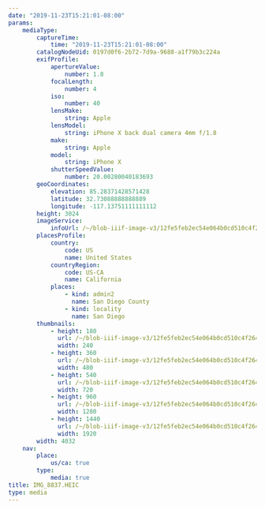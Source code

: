 ```yaml
---
date: "2019-11-23T15:21:01-08:00"
params:
    mediaType:
        captureTime:
            time: "2019-11-23T15:21:01-08:00"
        catalogNodeUid: 0197d0f6-2b72-7d9a-9688-a1f79b3c224a
        exifProfile:
            apertureValue:
                number: 1.8
            focalLength:
                number: 4
            iso:
                number: 40
            lensMake:
                string: Apple
            lensModel:
                string: iPhone X back dual camera 4mm f/1.8
            make:
                string: Apple
            model:
                string: iPhone X
            shutterSpeedValue:
                number: 20.00280040183693
        geoCoordinates:
            elevation: 85.28371428571428
            latitude: 32.73088888888889
            longitude: -117.13751111111112
        height: 3024
        imageService:
            infoUrl: /~/blob-iiif-image-v3/12fe5feb2ec54e064b0cd510c4f264df8073c6dfe07261a76f823cb7a48ba81f/info.json
        placesProfile:
            country:
                code: US
                name: United States
            countryRegion:
                code: US-CA
                name: California
            places:
                - kind: admin2
                  name: San Diego County
                - kind: locality
                  name: San Diego
        thumbnails:
            - height: 180
              url: /~/blob-iiif-image-v3/12fe5feb2ec54e064b0cd510c4f264df8073c6dfe07261a76f823cb7a48ba81f/full/240%2C180/0/default.jpg
              width: 240
            - height: 360
              url: /~/blob-iiif-image-v3/12fe5feb2ec54e064b0cd510c4f264df8073c6dfe07261a76f823cb7a48ba81f/full/480%2C360/0/default.jpg
              width: 480
            - height: 540
              url: /~/blob-iiif-image-v3/12fe5feb2ec54e064b0cd510c4f264df8073c6dfe07261a76f823cb7a48ba81f/full/720%2C540/0/default.jpg
              width: 720
            - height: 960
              url: /~/blob-iiif-image-v3/12fe5feb2ec54e064b0cd510c4f264df8073c6dfe07261a76f823cb7a48ba81f/full/1280%2C960/0/default.jpg
              width: 1280
            - height: 1440
              url: /~/blob-iiif-image-v3/12fe5feb2ec54e064b0cd510c4f264df8073c6dfe07261a76f823cb7a48ba81f/full/1920%2C1440/0/default.jpg
              width: 1920
        width: 4032
    nav:
        place:
            us/ca: true
        type:
            media: true
title: IMG_8837.HEIC
type: media
---
```

